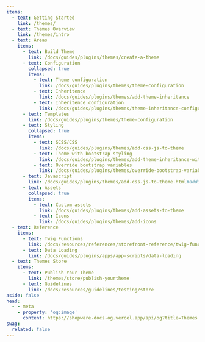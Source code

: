 ```yaml
---
items:
  - text: Getting Started
    link: /themes/
  - text: Themes Overview
    link: /themes/intro
  - text: Areas
    items:
      - text: Build Theme
        link: /docs/guides/plugins/themes/create-a-theme
      - text: Configuration
        collapsed: true
        items:
          - text: Theme configuration
            link: /docs/guides/plugins/themes/theme-configuration    
          - text: Inheritence
            link: /docs/guides/plugins/themes/add-theme-inheritance
          - text: Inheritence configuration
            link: /docs/guides/plugins/themes/theme-inheritance-configuration
      - text: Templates
        link: /docs/guides/plugins/themes/theme-configuration
      - text: Styling
        collapsed: true
        items:
          - text: SCSS/CSS
            link: /docs/guides/plugins/themes/add-css-js-to-theme
          - text: Theme with bootstrap styling
            link: /docs/guides/plugins/themes/add-theme-inheritance-without-resources
          - text: Override bootstrap variables
            link: /docs/guides/plugins/themes/override-bootstrap-variables-in-a-theme
      - text: Javascript
        link: /docs/guides/plugins/themes/add-css-js-to-theme.html#adding-custom-scss
      - text: Assets
        collapsed: true
        items:
          - text: Custom assets
            link: /docs/guides/plugins/themes/add-assets-to-theme
          - text: Icons
            link: /docs/guides/plugins/themes/add-icons
  - text: Reference
    items:
      - text: Twig Functions
        link: /docs/resources/references/storefront-reference/twig-function-reference
      - text: Data Loading
        link: /docs/guides/plugins/apps/app-scripts/data-loading
  - text: Themes Store
    items:
      - text: Publish Your Theme
        link: /themes/store/publish-yourtheme
      - text: Guidelines
        link: /docs/resources/guidelines/testing/store
aside: false
head:
  - - meta
    - property: 'og:image'
      content: https://shopware-docs-og.vercel.app/api/og?title=Themes
swag:
  related: false
---
```


<SwagLanding image="/landing/themes.png">
    <template #title>Craft beautiful themes that inspire</template>
    <template #description>
        <p>Themes allow merchants to transport their brand and identity. They are the way they present their products and services. Create a theme and sell it in the store so that merchants can use it in their stores.</p>
        <p>Shopware's theme system is based on twig and an inheritance mechanism, so you can write individual themes without breaking Shopware's core functionalities.</p>
    </template>
    <template #ctas>
        <PageRef page="/docs/guides/plugins/themes/theme-base-guide.html" title="Start building a theme" />
    </template>
    <template #exposed>
        <SwagLandingCardList>
            <template #title>Starter guides</template>
            <template #description>
                Here is a handful of tutorials to follow along that make you familiar with some of our concepts:
            </template>
            <template #cards>
                <SwagLandingCard page="/docs/guides/plugins/themes/theme-configuration">
                    <template #title>Theme configuration</template>
                    <template #sub>Add options to your theme, so merchants can customize it to their needs.</template>
                </SwagLandingCard>
                <SwagLandingCard page="/docs/guides/plugins/themes/add-assets-to-theme">
                    <template #title>Add custom assets</template>
                    <template #sub>Learn how to add custom styles, scripts, and assets to your theme.</template>
                </SwagLandingCard>
                <SwagLandingCard page="/docs/guides/plugins/themes/add-theme-inheritance">
                    <template #title>Theme inheritance</template>
                    <template #sub>Build a family of themes that inherit from each other, so you can focus on building a solid foundation for all your custom projects.</template>
                </SwagLandingCard>
            </template>
        </SwagLandingCardList>
    </template>
</SwagLanding>